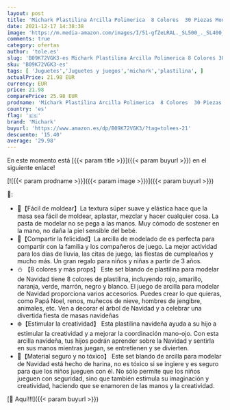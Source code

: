 ```yaml
---
layout: post
title: 'Michark Plastilina Arcilla Polimerica  8 Colores  30 Piezas Modelado de Color Arcilla para Niños con Tema Navidad Material de Calidad alimentaria  El Regalo Ideal para Navidad'
date: 2021-12-17 14:38:38
image: 'https://m.media-amazon.com/images/I/51-gfZeLRAL._SL500_._SL400_.jpg'
comments: true
category: ofertas
author: 'tole.es'
slug: 'B09K72VGK3-es Michark Plastilina Arcilla Polimerica 8 Colores 30 Piezas...'
sku: 'B09K72VGK3-es'
tags: [ 'Juguetes','Juguetes y juegos','michark','plastilina', ]
actualPrice: 21.98 EUR
currency: EUR
price: 21.98
comparePrice: 25.98 EUR
prodname: 'Michark Plastilina Arcilla Polimerica  8 Colores  30 Piezas Modelado de Color Arcilla para Niños con Tema Navidad Material de Calidad alimentaria  El Regalo Ideal para Navidad'
country: 'es'
flag: '🇪🇸'
brand: 'Michark'
buyurl: 'https://www.amazon.es/dp/B09K72VGK3/?tag=tolees-21'
descuento: '15.40'
average: '29.98'
---
```


En este momento está [{{< param title >}}]({{< param buyurl >}}) en el siguiente enlace!

[![{{< param prodname >}}]({{< param image >}})]({{< param buyurl >}})

🔎:

- 🎅【Fácil de moldear】La textura súper suave y elástica hace que la masa sea fácil de moldear, aplastar, mezclar y hacer cualquier cosa. La pasta de modelar no se pega a las manos. Muy cómodo de sostener en la mano, no daña la piel sensible del bebé.
- 🎁【Compartir la felicidad】La arcilla de modelado de es perfecta para compartir con la familia y los compañeros de juego. La mejor actividad para los días de lluvia, las citas de juego, las fiestas de cumpleaños y mucho más. Un gran regalo para niños y niñas a partir de 3 años.
- ⛄ 【8 colores y más props】 Este set blando de plastilina para modelar de Navidad tiene 8 colores de plastilina, incluyendo rojo, amarillo, naranja, verde, marrón, negro y blanco. El juego de arcilla para modelar de Navidad proporciona varios accesorios. Puedes crear lo que quieras, como Papá Noel, renos, muñecos de nieve, hombres de jengibre, animales, etc. Ven a decorar el árbol de Navidad y a celebrar una divertida fiesta de masas navideñas
- ❄️【Estimular la creatividad】 Esta plastilina navideña ayuda a su hijo a estimular la creatividad y a mejorar la coordinación mano-ojo. Con esta arcilla navideña, tus hijos podrán aprender sobre la Navidad y sentirla en sus manos mientras juegan, se entretienen y se divierten.
- 🎄【Material seguro y no tóxico】 Este set blando de arcilla para modelar de Navidad está hecho de harina, no es tóxico si se ingiere y es seguro para que los niños jueguen con él. No sólo permite que los niños jueguen con seguridad, sino que también estimula su imaginación y creatividad, haciendo que se enamoren de las manos y la creatividad.

[🛒 Aquí!!!]({{< param buyurl >}})
